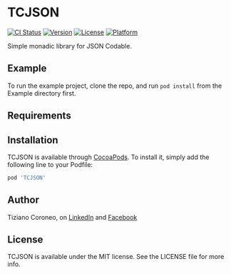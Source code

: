 # TCJSON

[![CI Status](http://img.shields.io/travis/TizianoStrife/TCJSON.svg?style=flat)](https://travis-ci.org/TizianoStrife/TCJSON)
[![Version](https://img.shields.io/cocoapods/v/TCJSON.svg?style=flat)](http://cocoapods.org/pods/TCJSON)
[![License](https://img.shields.io/cocoapods/l/TCJSON.svg?style=flat)](http://cocoapods.org/pods/TCJSON)
[![Platform](https://img.shields.io/cocoapods/p/TCJSON.svg?style=flat)](http://cocoapods.org/pods/TCJSON)

Simple monadic library for JSON Codable.

## Example

To run the example project, clone the repo, and run `pod install` from the Example directory first.

## Requirements

## Installation

TCJSON is available through [CocoaPods](http://cocoapods.org). To install
it, simply add the following line to your Podfile:

```ruby
pod 'TCJSON'
```

## Author

Tiziano Coroneo, on [LinkedIn](https://www.linkedin.com/in/tizianocoroneo/) and [Facebook](https://facebook.com/tizianocoroneo)

## License

TCJSON is available under the MIT license. See the LICENSE file for more info.
